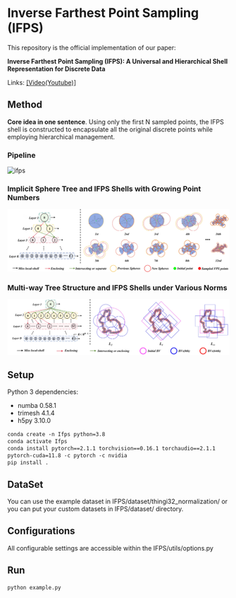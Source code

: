 # Inverse Farthest Point Sampling (IFPS)

This repository is the official implementation of our paper:

__Inverse Farthest Point Sampling (IFPS): A Universal and Hierarchical Shell Representation for Discrete Data__

Links: [[Video(Youtube)]](https://youtu.be/uHoOZuhxPY0)

## Method

**Core idea in one sentence**. Using only the first N sampled points, the IFPS shell is constructed to encapsulate all the original discrete points while employing hierarchical management.

### Pipeline

![ifps](IFPS/assets/pipeline.jpg)


### Implicit Sphere Tree and IFPS Shells with Growing Point Numbers

![ifps](IFPS/assets/seq_cut.jpg)


### Multi-way Tree Structure and IFPS Shells under Various Norms

![ifps](IFPS/assets/multiway_cut.jpg)


## Setup

Python 3 dependencies:

* numba 0.58.1
* trimesh 4.1.4
* h5py 3.10.0

```
conda create -n Ifps python=3.8
conda activate Ifps
conda install pytorch==2.1.1 torchvision==0.16.1 torchaudio==2.1.1 pytorch-cuda=11.8 -c pytorch -c nvidia
pip install .
```

## DataSet
You can use the example dataset in IFPS/dataset/thingi32_normalization/ or you can put your custom datasets in IFPS/dataset/ directory.

## Configurations
All configurable settings are accessible within the IFPS/utils/options.py

## Run
```
python example.py
```


